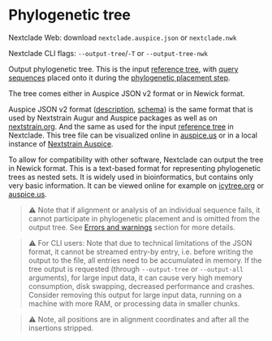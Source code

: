 # Phylogenetic tree

Nextclade Web: download `nextclade.auspice.json` or `nextclade.nwk`

Nextclade CLI flags: `--output-tree`/`-T` or `--output-tree-nwk`

Output phylogenetic tree. This is the input [reference tree](../input-files/04-reference-tree.md), with [query sequences](../input-files/01-sequence-data.md) placed onto it during the [phylogenetic placement step](../algorithm/03-phylogenetic-placement.md).

The tree comes either in Auspice JSON v2 format or in Newick format.

Auspice JSON v2 format ([description](https://nextstrain.org/docs/bioinformatics/data-formats), [schema](https://github.com/nextstrain/augur/blob/master/augur/data/schema-export-v2.json)) is the same format that is used by Nextstrain Augur and Auspice packages as well as on [nextstrain.org](https://nextstrain.org). And the same as used for the input [reference tree](../input-files/04-reference-tree.md) in Nextclade. This tree file can be visualized online in [auspice.us](https://auspice.us) or in a local instance of [Nextstrain Auspice](https://docs.nextstrain.org/projects/auspice/en/stable/index.html).

To allow for compatibility with other software, Nextclade can output the tree in Newick format. This is a text-based format for representing phylogenetic trees as nested sets. It is widely used in bioinformatics, but contains only very basic information. It can be viewed online for example on [icytree.org](https://icytree.org) or [auspice.us](https://auspice.us).


> ⚠️ Note that if alignment or analysis of an individual sequence fails, it cannot participate in phylogenetic placement and is omitted from the output tree. See [Errors and warnings](./errors-and-warnings.md) section for more details.

> ⚠️ For CLI users: Note that due to technical limitations of the JSON format, it cannot be streamed entry-by entry, i.e. before writing the output to the file, all entries need to be accumulated in memory. If the tree output is requested (through `--output-tree` or `--output-all` arguments), for large input data, it can cause very high memory consumption, disk swapping, decreased performance and crashes. Consider removing this output for large input data, running on a machine with more RAM, or processing data in smaller chunks.

> ⚠️ Note, all positions are in alignment coordinates and after all the insertions stripped.
